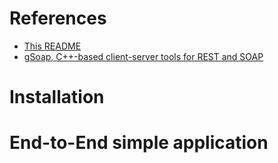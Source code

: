# References
* [This README](https://github.com/transport-intelligence/induction-api/blob/master/server/gsoap/README.md)
* [gSoap, C++-based client-server tools for REST and SOAP](https://www.genivia.com/dev.html)

# Installation

# End-to-End simple application


